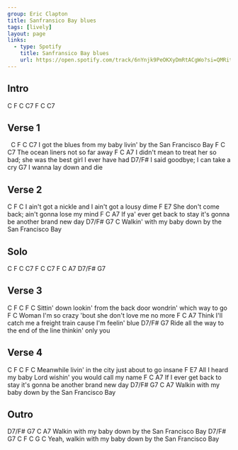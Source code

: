 ```yaml
---
group: Eric Clapton
title: Sanfransico Bay blues
tags: [lively]
layout: page
links:
  - type: Spotify
    title: Sanfransico Bay blues
    url: https://open.spotify.com/track/6nYnjk9PeOKXyDmRtACgWo?si=QMRitfBETZeqt10aC6NHmQ
---
```


## Intro

C  F  C  C7  F  C  C7

## Verse 1

&nbsp;         C                         F                    C    C7
I got the blues from my baby livin' by the San Francisco Bay
    F                        C      C7
The ocean liners not so far away
  F                                            C                     A7
I didn't mean to treat her so bad; she was the best girl I ever have had
  D7/F#
I said goodbye; I can take a cry
G7
   I wanna lay down and die

## Verse 2

  C                        F                   C
I ain't got a nickle and I ain't got a lousy dime
    F                                      E7
She don't come back; ain't gonna lose my mind
       F                                C                    A7
If ya' ever get back to stay it's gonna be another brand new day
D7/F#                     G7                    C
Walkin' with my baby down by the San Francisco Bay

## Solo

C       F      C      C7
F       C      C7
F       C      A7
D7/F#   G7

## Verse 3

C            F                C                        F      C
Sittin' down lookin' from the back door wondrin' which way to go
F                                                C
   Woman I'm so crazy 'bout she don't love me no more
F                                  C                  A7
Think I'll catch me a freight train cause I'm feelin' blue
D7/F#                                  G7
Ride all the way to the end of the line  thinkin' only you

## Verse 4

C         F             C                   F   C
Meanwhile livin' in the city just about to go insane
     F                           E7
All I heard my baby Lord wishin' you would call my name
     F                                C                    A7
If I ever get back to stay it's gonna be another brand new day
D7/F#                    G7                    C        A7
Walkin with my baby down by the San Francisco Bay

## Outro

D7/F#                    G7                    C        A7
Walkin with my baby down by the San Francisco Bay
      D7/F#                    G7                    C    F    C  G  C
Yeah, walkin with my baby down by the San Francisco Bay
